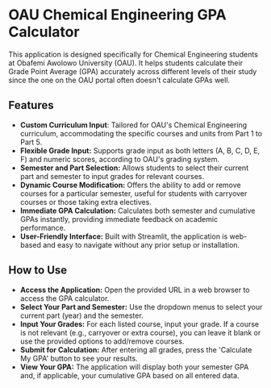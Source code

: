 # OAU Chemical Engineering GPA Calculator
This application is designed specifically for Chemical Engineering students at Obafemi Awolowo University (OAU). It helps students calculate their Grade Point Average (GPA) accurately across different levels of their study since the one on the OAU portal often doesn't calculate GPAs well.

 ## Features
- **Custom Curriculum Input**: Tailored for OAU's Chemical Engineering curriculum, accommodating the specific courses and units from Part 1 to Part 5.
- **Flexible Grade Input:** Supports grade input as both letters (A, B, C, D, E, F) and numeric scores, according to OAU's grading system.
- **Semester and Part Selection:** Allows students to select their current part and semester to input grades for relevant courses.
- **Dynamic Course Modification:** Offers the ability to add or remove courses for a particular semester, useful for students with carryover courses or those taking extra electives.
- **Immediate GPA Calculation:** Calculates both semester and cumulative GPAs instantly, providing immediate feedback on academic performance.
- **User-Friendly Interface:** Built with Streamlit, the application is web-based and easy to navigate without any prior setup or installation.

## How to Use
- **Access the Application:** Open the provided URL in a web browser to access the GPA calculator.
- **Select Your Part and Semester:** Use the dropdown menus to select your current part (year) and the semester.
- **Input Your Grades:** For each listed course, input your grade. If a course is not relevant (e.g., carryover or extra course), you can leave it blank or use the provided options to add/remove courses.
- **Submit for Calculation:** After entering all grades, press the 'Calculate My GPA' button to see your results.
- **View Your GPA:** The application will display both your semester GPA and, if applicable, your cumulative GPA based on all entered data.
